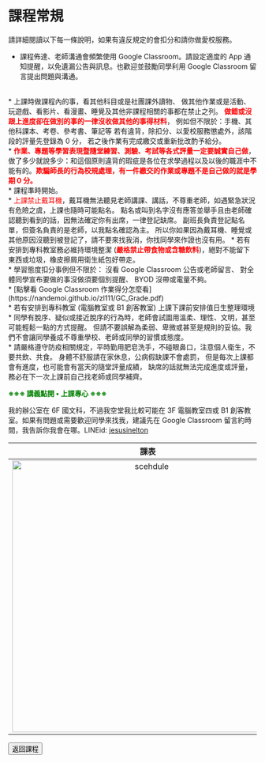 
# 課程常規

請詳細閱讀以下每一條說明，如果有違反規定的會扣分和請你做愛校服務。

<!--* 課程全學期使用電腦，規劃全學期 BYOD (自帶電腦)，每次上課前一天請確保電池蓄電充足。如有問題請第一週上課提出。-->
* 課程佈達、老師溝通會頻繁使用 Google Classroom。請設定適度的 App 通知提醒，以免遺漏公告與訊息。也歡迎並鼓勵同學利用 Google Classroom 留言提出問題與溝通。
<br>
* 上課時做課程內的事，看其他科目或是社團課外讀物、
做其他作業或是活動、玩遊戲、看影片、看漫畫、睡覺及其他非課程相關的事都在禁止之列。
<b><span style="color:red">做錯或沒跟上進度卻在做別的事的一律沒收做其他的事得材料</span></b>，
例如但不限於：手機、其他科課本、考卷、參考書、筆記等
若有違背，除扣分、以愛校服務懲處外，該階段的評量先登錄為 0 分，
若之後作業有完成繳交或重新批改酌予給分。
<br>
* <b><span style="color:red">作業、專題等學習表現暨隨堂練習、測驗、考試等各式評量一定要誠實自己做</span></b>，做了多少就說多少：和這個原則違背的瑕疵是各位在求學過程以及以後的職涯中不能有的。<b><span style="color:red">欺騙師長的行為校規處理，有一件繳交的作業或專題不是自己做的就是學期 0 分。</span></b>
<br>
* 課程準時開始。
<br>
* <span style="color:red">上課禁止戴耳機</span>，戴耳機無法聽見老師講課、講話，不尊重老師，如遇緊急狀況有危險之虞，上課也隨時可能點名。
點名或叫到名字沒有應答並舉手且由老師確認聽到看到的話，因無法確定你有出席，一律登記缺席。
副班長負責登記點名單，但簽名負責的是老師，以我點名確認為主。
所以你如果因為戴耳機、睡覺或其他原因沒聽到被登記了，請不要來找我消，你找同學來作證也沒有用。
* 若有安排到專科教室務必維持環境整潔 (<b><span style="color:red">嚴格禁止帶食物或含糖飲料</span></b>)，絕對不能留下東西或垃圾，橡皮擦屑用衛生紙包好帶走。
<br>
* 學習態度扣分事例但不限於：
沒看 Google Classroom 公告或老師留言、
對全體同學宣布要做的事沒做須要個別提醒、
BYOD 沒帶或電量不夠。
<br>
* [點擊看 Google Classroom 作業得分怎麼看](https://nandemoi.github.io/zl111/GC_Grade.pdf)
<br>
* 若有安排到專科教室 (電腦教室或 B1 創客教室) 上課下課前安排值日生整理環境
<br>
* 同學有脫序、疑似或接近脫序的行為時，老師會試圖用溫柔、理性、文明，甚至可能輕鬆一點的方式提醒。
但請不要誤解為柔弱、卑微或甚至是規則的妥協。我們不會讓同學養成不尊重學校、老師或同學的習慣或態度。
<br>
* 請嚴格遵守防疫相關規定，平時勤用肥皂洗手，不碰眼鼻口，注意個人衛生，不要共飲、共食。
身體不舒服請在家休息，公病假缺課不會處罰，
但是每次上課都會有進度，也可能會有當天的隨堂評量成績，
缺席的話就無法完成進度或評量，務必在下一次上課前自己找老師或同學補齊。

<b><span style="color:green">※※※ 講義點開 • 上課專心 ※※※</span></b>

我的辦公室在 6F 國文科，不過我空堂我比較可能在 3F 電腦教室四或 B1 創客教室。如果有問題或需要歡迎同學來找我，建議先在 Google Classroom 留言約時間，我告訴你我會在哪。LINEid: [jesusinelton](https://line.me/ti/p/MSIzgi_7oL?authuser=0)  

課表             |  LINE
:-------------------------:|:-------------------------:
<img src="https://nandemoi.github.io/zl111/mysch.jpg" alt="scehdule" width="550"/>  |  <img style="float: top;" src="https://nandemoi.github.io/cvs/media/line.png" alt="line" width="150"/>

<button onclick="history.back()">返回課程</button>

